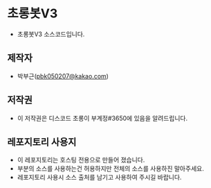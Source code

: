 # 초롱봇V3
  - 초롱봇V3 소스코드입니다.
  
## 제작자
  - 박부근(pbk050207@kakao.com)
  
## 저작권
  - 이 저작권은 디스코드 초롱이 부계정#3650에 있음을 알려드립니다.

## 레포지토리 사용지
  - 이 레포지토리는 호스팅 전용으로 만들어 졌습니다.
  - 부분의 소스를 사용하는건 허용하지만 전체의 소스를 사용하진 말아주세요.
  - 레포지토리 사용시 소스 출처를 남기고 사용하여 주시길 바랍니다.
